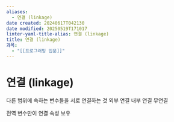 ```yaml
---
aliases:
  - 연결 (linkage)
date created: 20240617T042130
date modified: 20250519T171017
linter-yaml-title-alias: 연결 (linkage)
title: 연결 (linkage)
과목:
  - "[[프로그래밍 입문]]"
---
```


# 연결 (linkage)

다른 범위에 속하는 변수들을 서로 연결하는 것
 외부 연결
 내부 연결
 무연결

전역 변수만이 연결 속성 보유
